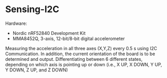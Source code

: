 # Sensing-I2C

Hardware:
- Nordic nRF52840 Development Kit
- MMA8452Q, 3-axis, 12-bit/8-bit digital accelerometer


Measuring the acceleration in all three axes (X,Y,Z) every 0.5 s using I2C Communication. 
In addition, the current orientation of the board is to be determined and output. Differentiating between 6
different states, depending on which axis is pointing up or down (i.e., X UP, X DOWN, Y UP, Y DOWN, Z UP, and Z DOWN)

